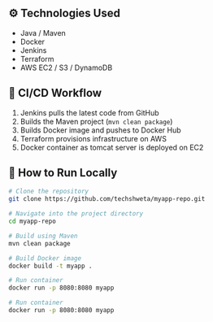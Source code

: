 
## ⚙️ Technologies Used
- Java / Maven  
- Docker  
- Jenkins  
- Terraform  
- AWS EC2 / S3 / DynamoDB

## 🚀 CI/CD Workflow
1. Jenkins pulls the latest code from GitHub  
2. Builds the Maven project (`mvn clean package`)  
3. Builds Docker image and pushes to Docker Hub  
4. Terraform provisions infrastructure on AWS  
5. Docker container as tomcat server  is deployed on EC2

## 🧠 How to Run Locally
```bash
# Clone the repository
git clone https://github.com/techshweta/myapp-repo.git

# Navigate into the project directory
cd myapp-repo

# Build using Maven
mvn clean package

# Build Docker image
docker build -t myapp .

# Run container
docker run -p 8080:8080 myapp

# Run container
docker run -p 8080:8080 myapp
